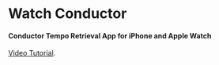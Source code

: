 # Watch Conductor
#### Conductor Tempo Retrieval App for iPhone and Apple Watch

[Video Tutorial](http://www.youtube.com/watch?v=QzH0MHin4XA).
